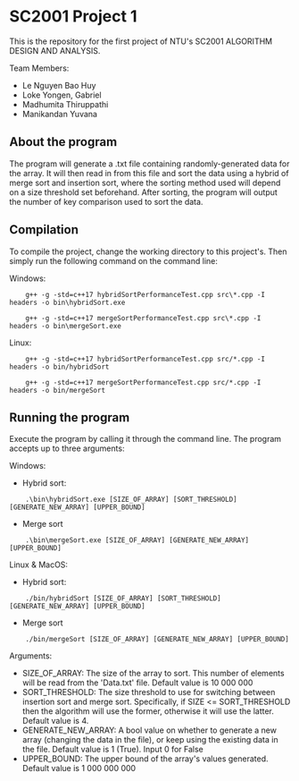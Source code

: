 # SC2001 Project 1

This is the repository for the first project of NTU's SC2001 ALGORITHM DESIGN AND ANALYSIS.

Team Members:
- Le Nguyen Bao Huy
- Loke Yongen, Gabriel
- Madhumita Thiruppathi
- Manikandan Yuvana

## About the program

The program will generate a .txt file containing randomly-generated data for the array. It will then read in from this file and sort the data using a hybrid of merge sort and insertion sort, where the sorting method used will depend on a size threshold set beforehand. After sorting, the program will output the number of key comparison used to sort the data. 

## Compilation

To compile the project, change the working directory to this project's. Then simply run the following command on the command line:

Windows:

```
    g++ -g -std=c++17 hybridSortPerformanceTest.cpp src\*.cpp -I headers -o bin\hybridSort.exe
```

```
    g++ -g -std=c++17 mergeSortPerformanceTest.cpp src\*.cpp -I headers -o bin\mergeSort.exe
```

Linux:

```
    g++ -g -std=c++17 hybridSortPerformanceTest.cpp src/*.cpp -I headers -o bin/hybridSort
```

```
    g++ -g -std=c++17 mergeSortPerformanceTest.cpp src/*.cpp -I headers -o bin/mergeSort
```

## Running the program

Execute the program by calling it through the command line. The program accepts up to three arguments:

Windows:

- Hybrid sort:
```
    .\bin\hybridSort.exe [SIZE_OF_ARRAY] [SORT_THRESHOLD] [GENERATE_NEW_ARRAY] [UPPER_BOUND]
```

- Merge sort
```
    .\bin\mergeSort.exe [SIZE_OF_ARRAY] [GENERATE_NEW_ARRAY] [UPPER_BOUND]
```

Linux & MacOS:

- Hybrid sort:
```
    ./bin/hybridSort [SIZE_OF_ARRAY] [SORT_THRESHOLD] [GENERATE_NEW_ARRAY] [UPPER_BOUND]
```

- Merge sort
```
    ./bin/mergeSort [SIZE_OF_ARRAY] [GENERATE_NEW_ARRAY] [UPPER_BOUND]
```

Arguments:
- SIZE_OF_ARRAY: The size of the array to sort. This number of elements will be read from the 'Data.txt' file. Default value is 10 000 000
- SORT_THRESHOLD: The size threshold to use for switching between insertion sort and merge sort. Specifically, if SIZE <= SORT_THRESHOLD then the algorithm will use the former, otherwise it will use the latter. Default value is 4.
- GENERATE_NEW_ARRAY: A bool value on whether to generate a new array (changing the data in the file), or keep using the existing data in the file. Default value is 1 (True). Input 0 for False
- UPPER_BOUND: The upper bound of the array's values generated. Default value is 1 000 000 000